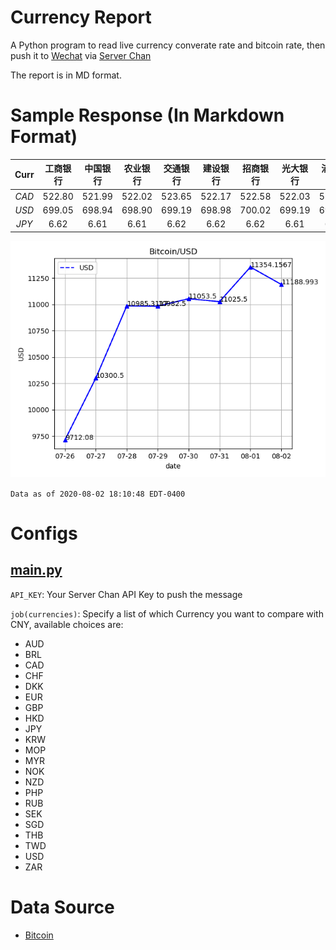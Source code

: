 # Currency Report
A Python program to read live currency converate rate and bitcoin rate, then push it to [Wechat](https://www.wechat.com/en/) 
via [Server Chan](http://sc.ftqq.com/3.version)

The report is in MD format.

# Sample Response (In Markdown Format)

|Curr|工商银行|中国银行|农业银行|交通银行|建设银行|招商银行|光大银行|浦发银行|兴业银行|中信银行|
|:----: |:----: |:----: | :----: |:----: | :----: |:----: |:----: |:----: |:----: |:----: |
|*CAD*|522.80|521.99|522.02|523.65|522.17|522.58|522.03|521.78|522.26|523.93|
|*USD*|699.05|698.94|698.90|699.19|698.98|700.02|699.19|698.92|699.12|700.70|
|*JPY*|6.62|6.61|6.61|6.62|6.62|6.62|6.61|6.61|6.62|6.63|

![image](/demo/demo.png)

`Data as of 2020-08-02 18:10:48 EDT-0400` 

# Configs

## [main.py](./main.py)

`API_KEY`: Your Server Chan API Key to push the message 

`job(currencies)`: Specify a list of which Currency you want to compare with CNY, available choices are:
* AUD
* BRL
* CAD
* CHF
* DKK
* EUR
* GBP
* HKD
* JPY
* KRW
* MOP
* MYR
* NOK
* NZD
* PHP
* RUB
* SEK
* SGD
* THB
* TWD
* USD
* ZAR

# Data Source

* [Bitcoin](https://www.coindesk.com/coindesk-api)